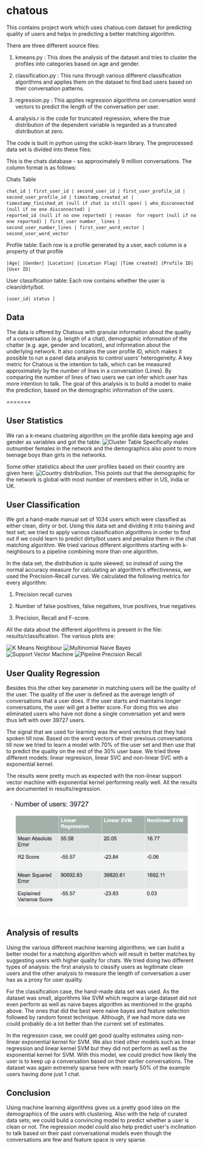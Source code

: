 chatous
=======

This contains project work which uses chatous.com dataset for predicting quality of users and helps in predicting a better matching algorithm.

There are three different source files:

1. kmeans.py : This does the analysis of the dataset and tries to cluster the profiles into categories based on age and gender.

2. classification.py : This runs through various different classification algorithms and applies them on the dataset to find bad users based on their conversation patterns.

3. regression.py : This applies regression algorithms on conversation word vectors to predict the length of the conversation per user.

4. analysis.r is the code for truncated regression, where the true distribution of the dependent variable is regarded as a truncated distribution at zero. 

The code is built in python using the scikit-learn library. The preprocessed data set is divided into these files:

This is the chats database - so approximately 9 million conversations. The column format is as follows:

Chats Table
````
chat_id | first_user_id | second_user_id | first_user_profile_id | second_user_profile_id | timestamp_created_at |
timestamp_finished_at (null if chat is still open) | who_disconnected (null if no one disconnected) |
reported_id (null if no one reported) | reason  for report (null if no one reported) | first_user number_ lines |
second_user_number_lines | first_user_word_vector | second_user_word_vector
````

Profile table: Each row is a profile generated by a user, each column is a property of that profile
````
|Age| |Gender| |Location| |Location Flag| |Time created| |Profile ID| |User ID|
````

User classification table: Each row contains whether the user is clean/dirty/bot.
````
|user_id| status |
````

Data
-----

The data is offered by Chatous with granular information about the quality of a conversation (e.g. length of a chat), demographic information of the chatter (e.g. age, gender and location), and information about the underlying network. It also contains the user profile ID, which makes it possible to run a panel data analysis to control users’ heterogeneity.
A key metric for Chatous is the intention to talk, which can be measured approximately by the number of lines in a conversation (Lines). By comparing the number of lines of two users we can infer which user has more intention to talk. The goal of this analysis is to build a model to make the prediction, based on the demographic information of the users.

=======

User Statistics
---------------
We ran a k-means clustering algorithm on the profile data keeping age and gender as variables and got the table: ![Cluster Table](results/cluster.png) 
Specifically males outnumber females in the network and the demographics also point to more teenage boys than girls in the networks. 

Some other statistics about the user profiles based on their country are given here:
![Country distribution](results/country_dist.png). 
This points out that the demographic for the network is global with most number of members either in US, India or UK.


User Classification
-------------------
We got a hand-made manual set of 1034 users which were classified as either clean, dirty or bot. Using this data set and dividing it into training and test set; we tried to apply various classification algorithms in order to find out if we could learn to predict dirty/bot users and penalize them in the chat matching algorithm. We tried various different algorithms starting with k-neighbours to a pipeline combining more than one algorithm.

In the data set, the distribution is quite skewed; so instead of using the normal accuracy measure for calculating an algorithm's effectiveness, we used the Precision-Recall curves. We calculated the following metrics for every algorithm:

1. Precision recall curves

2. Number of false positives, false negatives, true positives, true negatives

3. Precision, Recall and F-score.

All the data about the different algorithms is present in the file: results/classification. The various plots are:

![K Means Neighbour](results/KNeighboursClassifierPrecisionRecall.png) 
![Multinomial Naive Bayes](results/MultinomialNaiveBayesPrecisionRecall.png) 
![Support Vector Machine](results/SVCPrecisionRecall.png) 
![Pipeline Precision Recall](results/PipelinePrecisionRecall.png)

User Quality Regression
-----------------------
Besides this the other key parameter in matching users will be the quality of the user. The quality of the user is defined as the average length of conversations that a user does. If the user starts and maintains longer conversations, the user will get a better score. For doing this we also eliminated users who have not done a single conversation yet and were thus left with over 39727 users.

The signal that we used for learning was the word vectors that they had spoken till now. Based on the word vectors of their previous conversations till now we tried to learn a model with 70% of the user set and then use that to predict the quality on the rest of the 30% user base. We tried three different models: linear regresison, linear SVC and non-linear SVC with a exponential kernel.

The results were pretty much as expected with the non-linear support vector machine with exponential kernel performing really well. All the results are documented in results/regression.

![Regression Algorithm Comparison](results/regressionTable.png)

Analysis of results
-------------------
Using the various different machine learning algorithms; we can build a better model for a matching algorithm which will result in better matches by suggesting users with higher quality for chats. We tried doing two different types of analysis: the first analysis to classify users as legitimate clean users and the other analysis to measure the length of conversation a user has as a proxy for user quality.

For the classification case, the hand-made data set was used. As the dataset was small, algorithms like SVM which require a large dataset did not even perform as well as naive bayes algorithm as mentioned in the graphs above. The ones that did the best were naive bayes and feature selection followed by random forest technique. Although, if we had more data we could probably do a lot better than the current set of estimates.

In the regression case, we could get good quality estimates using non-linear exponential kernel for SVM. We also tried other models such as linear regression and linear kernel SVM but they did not perform as well as the exponential kernel for SVM. With this model, we could predict how likely the user is to keep up a conversation based on their earlier conversations. The dataset was again extremely sparse here with nearly 50% of the example users having done just 1 chat.


Conclusion
----------
Using machine learning algorithms gives us a pretty good idea on the demographics of the users with clustering. Also with the help of curated data sets; we could build a convincing model to predict whether a user is clean or not. The regression model could also help predict user's inclination to talk based on their past conversational models even though the conversations are few and feature space is very sparse.
